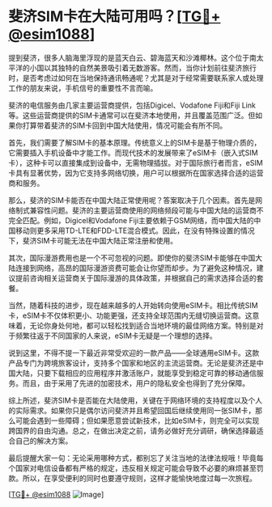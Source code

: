 # 斐济SIM卡在大陆可用吗？[[TG💪+ @esim1088](https://t.me/s/esim1088)]

提到斐济，很多人脑海里浮现的是蓝天白云、碧海蓝天和沙滩椰林。这个位于南太平洋的小国以其独特的自然美景吸引着无数游客。然而，当你计划前往斐济旅行时，是否考虑过如何在当地保持通讯畅通呢？尤其是对于经常需要联系家人或处理工作的朋友来说，手机信号的重要性不言而喻。

斐济的电信服务由几家主要运营商提供，包括Digicel、Vodafone Fiji和Fiji Link等。这些运营商提供的SIM卡通常可以在斐济本地使用，并且覆盖范围广泛。但如果你打算带着斐济的SIM卡回到中国大陆使用，情况可能会有所不同。

首先，我们需要了解SIM卡的基本原理。传统意义上的SIM卡是基于物理介质的，它需要插入手机设备中才能工作。而现代技术的发展带来了eSIM卡（嵌入式SIM卡），这种卡可以直接集成到设备中，无需物理插拔。对于国际旅行者而言，eSIM卡具有显著优势，因为它支持多网络切换，用户可以根据所在国家选择合适的运营商和服务。

那么，斐济的SIM卡能否在中国大陆正常使用呢？答案取决于几个因素。首先是网络制式兼容性问题。斐济的主要运营商使用的网络频段可能与中国大陆的运营商不完全匹配。例如，Digicel和Vodafone Fiji主要依赖于GSM网络，而中国大陆的中国移动则更多采用TD-LTE和FDD-LTE混合模式。因此，在没有特殊设置的情况下，斐济SIM卡可能无法在中国大陆正常注册和使用。

其次，国际漫游费用也是一个不可忽视的问题。即使你的斐济SIM卡能够在中国大陆连接到网络，高昂的国际漫游资费可能会让你望而却步。为了避免这种情况，建议提前咨询相关运营商关于国际漫游的具体政策，并根据自己的需求选择合适的套餐。

当然，随着科技的进步，现在越来越多的人开始转向使用eSIM卡。相比传统SIM卡，eSIM卡不仅体积更小、功能更强，还支持全球范围内无缝切换运营商。这意味着，无论你身处何地，都可以轻松找到适合当地环境的最佳网络方案。特别是对于频繁往返于不同国家的人来说，eSIM卡无疑是一个理想的选择。

说到这里，不得不提一下最近非常受欢迎的一款产品——全球通用eSIM卡。这款产品专门为跨境旅客设计，支持多个国家和地区的主流运营商。无论是斐济还是中国大陆，只要下载相应的应用程序并激活账户，就能享受到稳定可靠的移动通信服务。而且，由于采用了先进的加密技术，用户的隐私安全也得到了充分保障。

综上所述，斐济SIM卡是否能在大陆使用，关键在于网络环境的支持程度以及个人的实际需求。如果你只是偶尔访问斐济并且希望回国后继续使用同一张SIM卡，那么可能会遇到一些障碍；但如果愿意尝试新技术，比如eSIM卡，则完全可以实现跨国界的自由沟通。总之，在做出决定之前，请务必做好充分调研，确保选择最适合自己的解决方案。

最后提醒大家一句：无论采用哪种方式，都别忘了关注当地的法律法规哦！毕竟每个国家对电信设备都有严格的规定，违反相关规定可能会导致不必要的麻烦甚至罚款。所以，在享受便利的同时也要遵守规则，这样才能愉快地度过每一次旅程。

[[TG💪+ @esim1088](https://t.me/s/esim1088) ![Image](https://i.postimg.cc/4NQfJmqS/Snipaste-2025-05-13-00-14-12.png)]